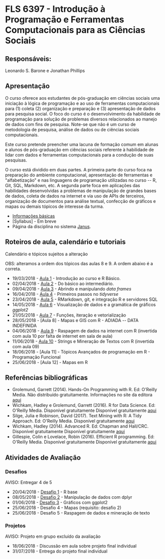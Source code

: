 #  FLS 6397 - Introdução à Programação e Ferramentas Computacionais para as Ciências Sociais

## Responsáveis: 
Leonardo S. Barone e Jonathan Phillips

## Apresentação

O curso oferece aos estudantes de pós-graduação em ciências sociais uma iniciação à lógica de programação e ao uso de ferramentas computacionais para (1) coleta (2) organização e preparação e (3) apresentação de dados para pesquisa social. O foco do curso é o desenvolvimento da habilidade de programação para solução de problemas diversos relacionados ao manejo de dados com fins de pesquisa. Note-se que não é um curso de metodologia de pesquisa, análise de dados ou de ciências sociais computacionais.

Este curso pretende preencher uma lacuna de formação comum em alunas e alunos de pós-graduação em ciências sociais referente à habilidade de lidar com dados e ferramentas computacionais para a condução de suas pesquisas.

O curso está dividido em duas partes. A primeira parte do curso foca na preparação do ambiente computacional, apresentação de ferramentas e "alfabetização" e nas linguagens de programação utilizadas no curso -- R, Git, SQL, Markdown, etc. A segunda parte foca em aplicações das habilidades desenvolvidas a problemas de manipulação de grandes bases de dados, coleta de dados na internet e via uso de APIs de terceiros, organização de documentos para análise textual, confecção de gráficos e mapas ou demais tópicos de interesse da turma.

- [Informações básicas](https://github.com/leobarone/FLS6397_2018/blob/master/info_basica.md)
- [Syllabus] - Em breve
- Página da disciplina no sistema [Janus](https://uspdigital.usp.br/janus/componente/catalogoDisciplinasInicial.jsf?action=3&sgldis=FLS6397).

## Roteiros de aula, calendário e tutoriais

Calendário e tópicos sujeitos a alteração

OBS: alteramos a ordem dos tópicos das aulas 8 e 9. A ordem abaixo é a correta.

- 19/03/2018 - [Aula 1](https://github.com/leobarone/FLS6397_2018/blob/master/classes/class01.md) - Introdução ao curso e R Básico.
- 02/04/2018 - [Aula 2](https://github.com/leobarone/FLS6397_2018/blob/master/classes/class02.md) - Do básico ao intermediário.
- 09/04/2018 - [Aula 3](https://github.com/leobarone/FLS6397_2018/blob/master/classes/class03.md) - Abrindo e manipulando _data frames_
- 16/04/2018 - [Aula 4](https://github.com/leobarone/FLS6397_2018/blob/master/classes/class04.md) - Primeiros passos no _tidyverse_
- 23/04/2018 - [Aula 5](https://github.com/leobarone/FLS6397_2018/blob/master/classes/class05.md) - RMarkdown, git, e integração R e servidores SQL
- 14/05/2018 - [Aula 6](https://github.com/leobarone/FLS6397_2018/blob/master/classes/class06.md) - Visualização de dados e a gramática de gráficos _ggplot2_
- 21/05/2018 - [Aula 7](https://github.com/leobarone/FLS6397_2018/blob/master/classes/class07.md) - Funções, iteração e vetorialização
- 28/05/2018 - [Aula 8] - Mapas e GIS com R - ADIADA -- DATA INDEFINIDA
- 04/06/2018 - [Aula 9](https://github.com/leobarone/FLS6397_2018/blob/master/classes/class09.md) - Raspagem de dados na internet com R (invertida com aula 10 por falta de internet em sala de aula)
- 11/06/2018 - [Aula 10](https://github.com/leobarone/FLS6397_2018/blob/master/classes/class10.md) - Strings e Mineração de Textos com R (invertida com aula 09)
- 18/06/2018 - [Aula 11] - Tópicos Avançados de programação em R - Programação Funcional
- 25/06/2018 - [Aula 12] - Mapas em R

## Referências bibliográficas

- Grolemund, Garrett (2014). Hands-On Programming with R. Ed: O'Reilly Media. Não distribuído gratuitamente. Informações no site da editora [aqui](http://shop.oreilly.com/product/0636920028574.do)
- Wichkam, Hadley e Grolemund, Garrett (2016). R for Data Science. Ed: O'Reilly Media. Disponível gratuitamente Disponível gratuitamente [aqui](https://www.tidytextmining.com/)
- Silge, Julia e Robinson, David (2017). Text Mining with R: A Tidy Approach. Ed: O'Reilly Media. Disponível gratuitamente [aqui](https://www.tidytextmining.com/) 
- Wichkam, Hadley (2014). Advanced R. Ed: Chapman and Hall/CRC. Disponível gratuitamente Disponível gratuitamente [aqui](http://adv-r.had.co.nz/)
- Gillespie, Colin e Lovelace, Robin (2016). Efficient R programming. Ed: O'Reilly Media. Disponível gratuitamente Disponível gratuitamente [aqui](https://csgillespie.github.io/efficientR/)

## Atividades de Avaliação

### Desafios

AVISO: Entregar 4 de 5

- 20/04/2018 - [Desafio 1](https://github.com/leobarone/FLS6397_2018/blob/master/activities/datachallenge1.md) - R base
- 08/05/2018 - [Desafio 2](https://github.com/leobarone/FLS6397_2018/blob/master/activities/datachallenge2.md) - Manipulação de dados com dplyr
- 01/06/2018 - [Desafio 3](https://github.com/leobarone/FLS6397_2018/blob/master/activities/datachallenge3.md) - Gráficos com ggplot2 
- 25/06/2018 - Desafio 4 - Mapas (requisito: desafio 2)
- 25/06/2018 - Desafio 5 - Raspagem de dados e mineração de texto

### Projetos

AVISO: Projeto em grupo excluído da avaliação

- 18/06/2018 - Discussão em aula sobre projeto final individual
- 31/07/2018 - Entrega do projeto final individual


